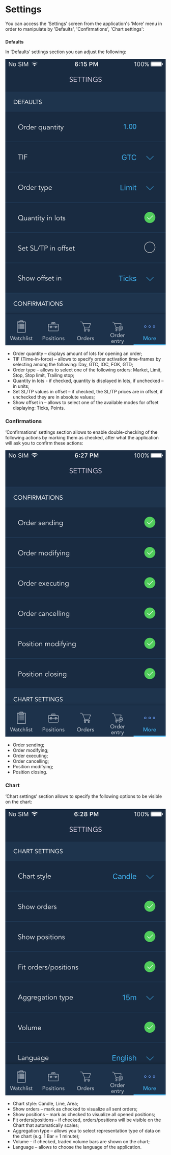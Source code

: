 # Settings

You can access the ‘Settings’ screen from the application's ‘More’ menu in order to manipulate by 'Defaults', 'Confirmations', 'Chart settings':

### 
**Defaults**

In ‘Defaults’ settings section you can adjust the following:

![](../../../../.gitbook/assets/3.PNG)

* Order quantity – displays amount of lots for opening an order;
* TIF \(Time-in-force\) – allows to specify order activation time-frames by selecting among the following: Day, GTC, IOC, FOK, GTD;
* Order type – allows to select one of the following orders: Market, Limit, Stop, Stop limit, Trailing stop;
* Quantity in lots - if checked, quantity is displayed in lots, if unchecked – in units;
* Set SL/TP values in offset – if checked, the SL/TP prices are in offset, if unchecked they are in absolute values;
* Show offset in – allows to select one of the available modes for offset displaying: Ticks, Points.

### **Confirmations**

‘Confirmations’ settings section allows to enable double-checking of the following actions by marking them as checked, after what the application will ask you to confirm these actions:

![](../../../../.gitbook/assets/4.PNG)

* Order sending;
* Order modifying;
* Order executing;
* Order cancelling;
* Position modifying;
* Position closing.

### **Chart**

‘Chart settings’ section allows to specify the following options to be visible on the chart:

![](../../../../.gitbook/assets/5.PNG)

* Chart style: Candle, Line, Area;
* Show orders – mark as checked to visualize all sent orders;
* Show positions – mark as checked to visualize all opened positions;
* Fit orders/positions – if checked, orders/positions will be visible on the Chart that automatically scales;
* Aggregation type – allows you to select representation type of data on the chart \(e.g. 1 Bar = 1 minute\);
* Volume – if checked, traded volume bars are shown on the chart;
* Language – allows to choose the language of the application.

